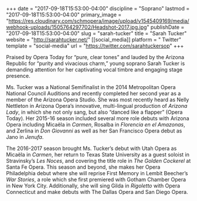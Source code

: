 +++
date = "2017-09-18T15:53:00-04:00"
discipline = "Soprano"
lastmod = "2017-09-18T15:53:00-04:00"
primary_image = "https://res.cloudinary.com/schmopera/image/upload/v1545409169/media/webhook-uploads/1505764297702/Headshot-2017.jpg.jpg"
publishDate = "2017-09-18T15:53:00-04:00"
slug = "sarah-tucker"
title = "Sarah Tucker"
website = "http://sarahtucker.net/"
[[social_media]]
platform = " Twitter"
template = "social-media"
url = "https://twitter.com/sarahtuckersop"
+++

Praised by Opera Today for “pure, clear tones” and lauded by the Arizona Republic for “purity and vivacious charm,” young soprano Sarah Tucker is demanding attention for her captivating vocal timbre and engaging stage presence.
 
Ms. Tucker was a National Semifinalist in the 2014 Metropolitan Opera National Council Auditions and recently completed her second year as a member of the Arizona Opera Studio.  She was most recently heard as Nelly Nettleton in Arizona Opera’s innovative, multi-lingual production of *Arizona Lady*, in which she not only sang, but also “danced like a flapper” (Opera Today). Her 2015-16 season included several more role debuts with Arizona Opera including Micaëla in *Carmen*, Rosalba in *Florencia en el Amazonas*, and Zerlina in *Don Giovanni* as well as her San Francisco Opera debut as Jano in *Jenufa*.

The 2016-2017 season brought Ms. Tucker’s debut with Utah Opera as Micaëla in *Carmen*, her return to Texas State University as a guest soloist in Stravinsky’s *Les Noces*, and covering the title role in *The Golden Cockerel* at Santa Fe Opera. This season and beyond, she makes her Opera Philadelphia debut where she will reprise First Memory in Lembit Beecher’s *War Stories*, a role which she first premiered with Gotham Chamber Opera in New York City. Additionally, she will sing Gilda in *Rigoletto* with Opera Connecticut and make debuts with The Dallas Opera and San Diego Opera.

